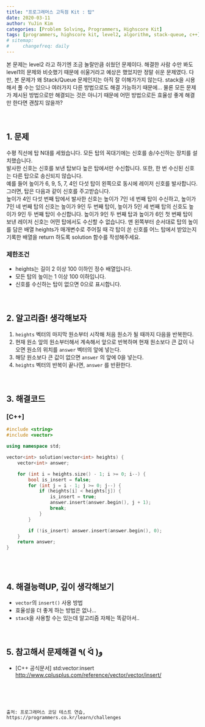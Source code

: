 ```yaml
---
title: "프로그래머스 고득점 Kit : 탑"
date: 2020-03-11
author: YuJin Kim
categories: [Problem Solving, Programmers, Highscore Kit]
tags: [programmers, highscore kit, level2, algorithm, stack-queue, c++]
# sitemap:
#     changefreq: daily
---
```


본 문제는 level2 라고 하기엔 조금 놀랄만큼 쉬웠던 문제이다. 해결한 사람 수만 봐도 level1의 문제와 비슷했기 때문에 쉬울거라고 예상은 했었지만 정말 쉬운 문제였다. 다만, 본 문제가 왜 Stack/Queue 문제인지는 아직 잘 이해가가지 않는다. stack을 시용해서 풀 수는 있으나 여러가지 다른 방법으로도 해결 가능하기 때문에... 물론 모든 문제가 제시된 방법으로만 해결되는 것은 아니기 때문에 어떤 방법으로든 효율성 좋게 해결만 한다면 괜찮지 않을까?  
<br/>
<br/>

## 1. 문제

수평 직선에 탑 N대를 세웠습니다. 모든 탑의 꼭대기에는 신호를 송/수신하는 장치를 설치했습니다.  
발사한 신호는 신호를 보낸 탑보다 높은 탑에서만 수신합니다. 또한, 한 번 수신된 신호는 다른 탑으로 송신되지 않습니다.  
예를 들어 높이가 6, 9, 5, 7, 4인 다섯 탑이 왼쪽으로 동시에 레이저 신호를 발사합니다. 그러면, 탑은 다음과 같이 신호를 주고받습니다.  
높이가 4인 다섯 번째 탑에서 발사한 신호는 높이가 7인 네 번째 탑이 수신하고, 높이가 7인 네 번째 탑의 신호는 높이가 9인 두 번째 탑이, 높이가 5인 세 번째 탑의 신호도 높이가 9인 두 번째 탑이 수신합니다. 높이가 9인 두 번째 탑과 높이가 6인 첫 번째 탑이 보낸 레이저 신호는 어떤 탑에서도 수신할 수 없습니다.
맨 왼쪽부터 순서대로 탑의 높이를 담은 배열 heights가 매개변수로 주어질 때 각 탑이 쏜 신호를 어느 탑에서 받았는지 기록한 배열을 return 하도록 solution 함수를 작성해주세요.

### 제한조건

- heights는 길이 2 이상 100 이하인 정수 배열입니다.
- 모든 탑의 높이는 1 이상 100 이하입니다.
- 신호를 수신하는 탑이 없으면 0으로 표시합니다.
  <br/><br/><br/>

## 2. 알고리즘! 생각해보자

1. `heights` 벡터의 마지막 원소부터 시작해 처음 원소가 될 때까지 다음을 반복한다.
2. 현재 원소 앞의 원소부터해서 계속해서 앞으로 반복하며 현재 원소보다 큰 값이 나오면 원소의 위치를 `answer` 벡터의 앞에 넣는다.
3. 해당 원소보다 큰 값이 없으면 `answer` 의 앞에 0을 넣는다.
4. `heights` 벡터의 반복이 끝나면, `answer` 를 반환한다.  
   <br/><br/>

## 3. 해결코드

### [C++]

```c++
#include <string>
#include <vector>

using namespace std;

vector<int> solution(vector<int> heights) {
    vector<int> answer;

    for (int i = heights.size() - 1; i >= 0; i--) {
        bool is_insert = false;
        for (int j = i - 1; j >= 0; j--) {
            if (heights[i] < heights[j]) {
                is_insert = true;
                answer.insert(answer.begin(), j + 1);
                break;
            }
        }

        if (!is_insert) answer.insert(answer.begin(), 0);
    }
    return answer;
}
```

<br/><br/>

## 4. 해결능력UP, 깊이 생각해보기

- `vector`의 `insert()` 사용 방법
- 효율성을 더 좋게 하는 방법은 없나...
- `stack`을 사용할 수는 있는데 알고리즘 자체는 똑같아서..
  <br/><br/><br/>

## 5. 참고해서 문제해결 ٩( ᐛ )و

- [C++ 공식문서] std:vector:insert <http://www.cplusplus.com/reference/vector/vector/insert/>

<br/><br/><br/>

```
출처: 프로그래머스 코딩 테스트 연습, https://programmers.co.kr/learn/challenges
```
